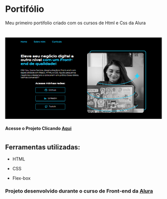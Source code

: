 # Portifólio

Meu primeiro portifolio criado com os cursos de Html e Css da Alura

#

![image](https://github.com/rogerioplacides/portifolio/blob/main/assets/portifolio.PNG)

#### Acesse o Projeto Clicando [Aqui](https://portifolio-sooty-six.vercel.app/)

#

## Ferramentas utilizadas:

* HTML

* CSS

* Flex-box

### Projeto desenvolvido durante o curso de Front-end da [Alura](https://www.alura.com.br/)
